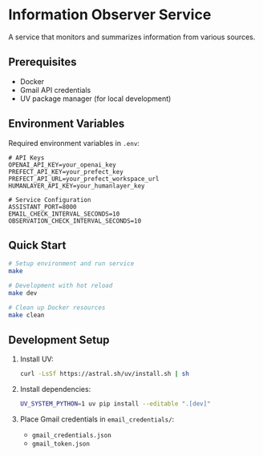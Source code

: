 # Information Observer Service

A service that monitors and summarizes information from various sources.

## Prerequisites

- Docker
- Gmail API credentials
- UV package manager (for local development)

## Environment Variables

Required environment variables in `.env`:

```env
# API Keys
OPENAI_API_KEY=your_openai_key
PREFECT_API_KEY=your_prefect_key
PREFECT_API_URL=your_prefect_workspace_url
HUMANLAYER_API_KEY=your_humanlayer_key

# Service Configuration
ASSISTANT_PORT=8000
EMAIL_CHECK_INTERVAL_SECONDS=10
OBSERVATION_CHECK_INTERVAL_SECONDS=10
```

## Quick Start

```bash
# Setup environment and run service
make

# Development with hot reload
make dev

# Clean up Docker resources
make clean
```

## Development Setup

1. Install UV:

   ```bash
   curl -LsSf https://astral.sh/uv/install.sh | sh
   ```

2. Install dependencies:

   ```bash
   UV_SYSTEM_PYTHON=1 uv pip install --editable ".[dev]"
   ```

3. Place Gmail credentials in `email_credentials/`:
   - `gmail_credentials.json`
   - `gmail_token.json`

